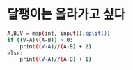 # 달팽이는 올라가고 싶다
``` bash
A,B,V = map(int, input().split())
if ((V-A)%(A-B)) > 0:
    print((V-A)//(A-B) + 2)
else:
    print((V-A)//(A-B) + 1)
    
```
